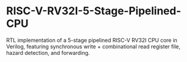 # RISC-V-RV32I-5-Stage-Pipelined-CPU
RTL implementation of a 5-stage pipelined RISC-V RV32I CPU core in Verilog, featuring synchronous write + combinational read register file, hazard detection, and forwarding.
